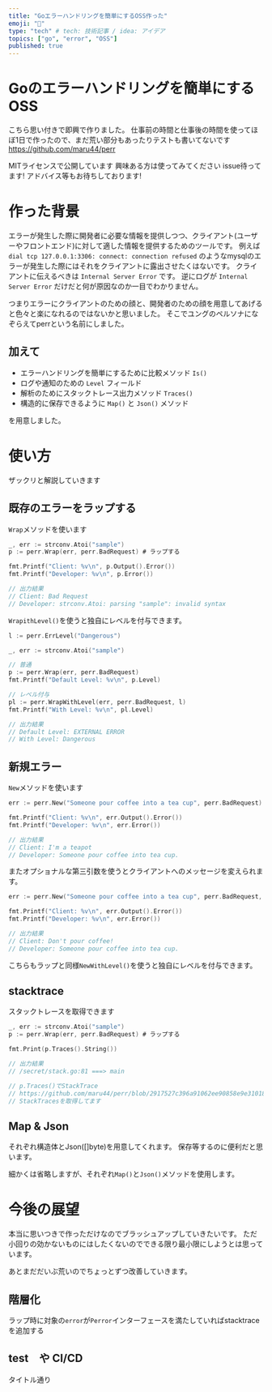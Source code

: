 ```yaml
---
title: "Goエラーハンドリングを簡単にするOSS作った"
emoji: "🦔"
type: "tech" # tech: 技術記事 / idea: アイデア
topics: ["go", "error", "OSS"]
published: true
---
```


# Goのエラーハンドリングを簡単にするOSS

こちら思い付きで即興で作りました。
仕事前の時間と仕事後の時間を使ってほぼ1日で作ったので、まだ荒い部分もあったりテストも書いてないです
https://github.com/maru44/perr

MITライセンスで公開しています
興味ある方は使ってみてください
issue待ってます!
アドバイス等もお待ちしております!

# 作った背景

エラーが発生した際に開発者に必要な情報を提供しつつ、クライアント(ユーザーやフロントエンド)に対して適した情報を提供するためのツールです。
例えば `dial tcp 127.0.0.1:3306: connect: connection refused` のようなmysqlのエラーが発生した際にはそれをクライアントに露出させたくはないです。
クライアントに伝えるべきは `Internal Server Error` です。
逆にログが `Internal Server Error` だけだと何が原因なのか一目でわかりません。

つまりエラーにクライアントのための顔と、開発者のための顔を用意してあげると色々と楽になれるのではないかと思いました。
そこでユングのペルソナになぞらえてperrという名前にしました。

## 加えて

- エラーハンドリングを簡単にするために比較メソッド `Is()`
- ログや通知のための `Level` フィールド
- 解析のためにスタックトレース出力メソッド `Traces()`
- 構造的に保存できるように `Map()` と `Json()` メソッド

を用意しました。

# 使い方

ザックリと解説していきます

## 既存のエラーをラップする

`Wrap`メソッドを使います
```go:wrap.go
_, err := strconv.Atoi("sample")
p := perr.Wrap(err, perr.BadRequest) # ラップする

fmt.Printf("Client: %v\n", p.Output().Error())
fmt.Printf("Developer: %v\n", p.Error())

// 出力結果
// Client: Bad Request
// Developer: strconv.Atoi: parsing "sample": invalid syntax
```

`WrapithLevel()`を使うと独自にレベルを付与できます。

```go:withlevel.go
l := perr.ErrLevel("Dangerous")

_, err := strconv.Atoi("sample")

// 普通
p := perr.Wrap(err, perr.BadRequest)
fmt.Printf("Default Level: %v\n", p.Level)

// レベル付与
pl := perr.WrapWithLevel(err, perr.BadRequest, l)
fmt.Printf("With Level: %v\n", pl.Level)

// 出力結果
// Default Level: EXTERNAL ERROR
// With Level: Dangerous
```

## 新規エラー
`New`メソッドを使います
```go:new.go
err := perr.New("Someone pour coffee into a tea cup", perr.BadRequest)

fmt.Printf("Client: %v\n", err.Output().Error())
fmt.Printf("Developer: %v\n", err.Error())

// 出力結果
// Client: I'm a teapot
// Developer: Someone pour coffee into tea cup.
```

またオプショナルな第三引数を使うとクライアントへのメッセージを変えられます。
```go:new2.go
err := perr.New("Someone pour coffee into a tea cup", perr.BadRequest, "Don't pour coffee!")

fmt.Printf("Client: %v\n", err.Output().Error())
fmt.Printf("Developer: %v\n", err.Error())

// 出力結果
// Client: Don't pour coffee!
// Developer: Someone pour coffee into tea cup.
```

こちらもラップと同様`NewWithLevel()`を使うと独自にレベルを付与できます。

## stacktrace
スタックトレースを取得できます
```go:stack.go
_, err := strconv.Atoi("sample")
p := perr.Wrap(err, perr.BadRequest) # ラップする

fmt.Print(p.Traces().String())

// 出力結果
// /secret/stack.go:81 ===> main

// p.Traces()でStackTrace
// https://github.com/maru44/perr/blob/2917527c396a91062ee90858e9e3101890ee7507/stack.go#L15
// StackTracesを取得してます
```

## Map & Json

それぞれ構造体とJson([]byte)を用意してくれます。
保存等するのに便利だと思います。

細かくは省略しますが、それぞれ`Map()`と`Json()`メソッドを使用します。

# 今後の展望

本当に思いつきで作っただけなのでブラッシュアップしていきたいです。
ただ小回りの効かないものにはしたくないのでできる限り最小限にしようとは思っています。

あとまだだいぶ荒いのでちょっとずつ改善していきます。

## 階層化
ラップ時に対象の`error`が`Perror`インターフェースを満たしていればstacktraceを追加する

## test　や CI/CD
タイトル通り
